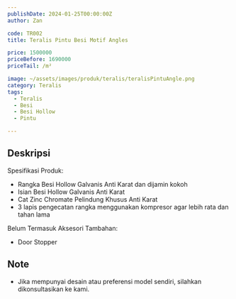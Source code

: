```yaml
---
publishDate: 2024-01-25T00:00:00Z
author: Zan

code: TR002
title: Teralis Pintu Besi Motif Angles

price: 1500000
priceBefore: 1690000
priceTail: /m²

image: ~/assets/images/produk/teralis/teralisPintuAngle.png
category: Teralis
tags:
  - Teralis
  - Besi
  - Besi Hollow
  - Pintu

---
```


## Deskripsi

Spesifikasi Produk:
- Rangka Besi Hollow Galvanis Anti Karat dan dijamin kokoh
- Isian Besi Hollow Galvanis Anti Karat
- Cat Zinc Chromate Pelindung Khusus Anti Karat
- 3 lapis pengecatan rangka menggunakan kompresor agar lebih rata dan tahan lama

Belum Termasuk Aksesori Tambahan:
- Door Stopper

## Note
- Jika mempunyai desain atau preferensi model sendiri, silahkan dikonsultasikan ke kami.